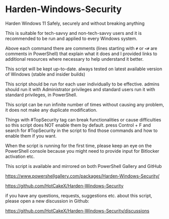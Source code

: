 # Harden-Windows-Security

Harden Windows 11 Safely, securely and without breaking anything 
  

This is suitable for tech-savvy and non-tech-savvy users and it is recommended to be run and applied to every Windows system. 
  

Above each command there are comments (lines starting with `#` or `<#` are comments in PowerShell) that explain what it does and I provided links to additional resources where necessary to help understand it better. 
  

This script will be kept up-to-date. always tested on latest available version of Windows (stable and insider builds) 
  

This script should be run for each user individually to be effective. admins should run it with Administrator privileges and standard users run it with standard privileges, in PowerShell. 

  
This script can be run infinite number of times without causing any problem, it does not make any duplicate modification. 
  

Things with #TopSecurity tag can break functionalities or cause difficulties so this script does NOT enable them by default. press Control + F and search for #TopSecurity in the script to find those commands and how to enable them if you want. 
  

When the script is running for the first time, please keep an eye on the PowerShell console because you might need to provide input for Bitlocker activation etc. 
  

This script is available and mirrored on both PowerShell Gallery and GitHub 

https://www.powershellgallery.com/packages/Harden-Windows-Security/

https://github.com/HotCakeX/Harden-Windows-Security


if you have any questions, requests, suggestions etc. about this script, please open a new discussion in Github:

https://github.com/HotCakeX/Harden-Windows-Security/discussions
